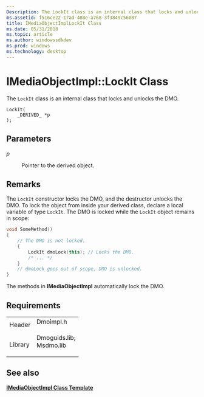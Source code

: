 ```yaml
---
Description: The LockIt class is an internal class that locks and unlocks the DMO.
ms.assetid: f516ce22-17ad-488e-a768-3f3849c56087
title: IMediaObjectImplLockIt Class
ms.date: 05/31/2018
ms.topic: article
ms.author: windowssdkdev
ms.prod: windows
ms.technology: desktop
---
```


# IMediaObjectImpl::LockIt Class

The `LockIt` class is an internal class that locks and unlocks the DMO.

``` syntax
LockIt(
    _DERIVED_ *p
);
```

## Parameters

<dl> <dt>

<span id="p"></span><span id="P"></span>*p*
</dt> <dd>

Pointer to the derived object.

</dd> </dl>

## Remarks

The `LockIt` constructor locks the DMO, and the destructor unlocks the DMO. To lock the object from inside your derived class, declare a local variable of type `LockIt`. The DMO is locked while the `LockIt` object remains in scope:


```C++
void SomeMethod()
{
    // The DMO is not locked.
    {
        LockIt dmoLock(this); // Locks the DMO.
        /* ... */
    } 
    // dmoLock goes out of scope, DMO is unlocked.
}
```



The methods in **IMediaObjectImpl** automatically lock the DMO.

## Requirements



|                    |                                                                                                                                                          |
|--------------------|----------------------------------------------------------------------------------------------------------------------------------------------------------|
| Header<br/>  | <dl> <dt>Dmoimpl.h</dt> </dl>                                                                     |
| Library<br/> | <dl> <dt>Dmoguids.lib; </dt> <dt>Msdmo.lib</dt> </dl> |



## See also

<dl> <dt>

[**IMediaObjectImpl Class Template**](imediaobjectimpl-class-template.md)
</dt> </dl>

 

 




